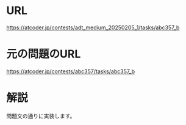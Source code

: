 # URL
https://atcoder.jp/contests/adt_medium_20250205_1/tasks/abc357_b

# 元の問題のURL
https://atcoder.jp/contests/abc357/tasks/abc357_b

# 解説
問題文の通りに実装します。
